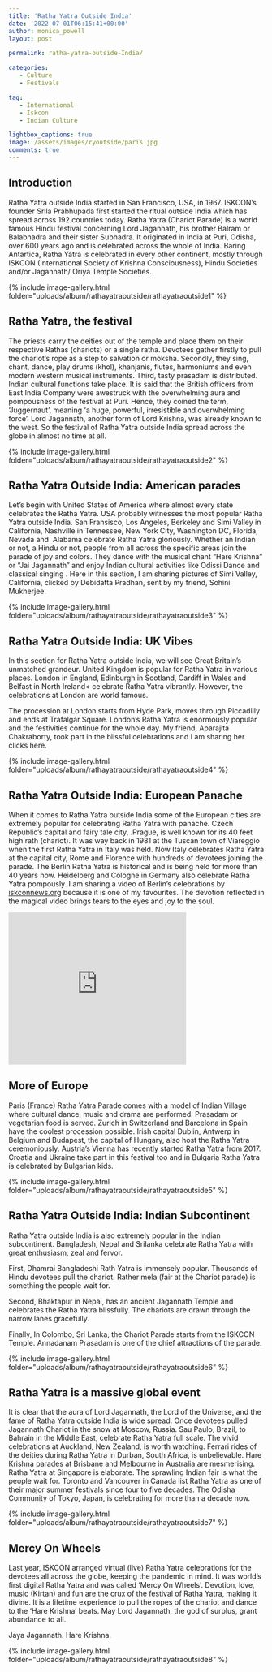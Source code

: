 ```yaml
---
title: 'Ratha Yatra Outside India'
date: '2022-07-01T06:15:41+00:00'
author: monica_powell
layout: post

permalink: ratha-yatra-outside-India/

categories:
   - Culture
   - Festivals

tag:
   - International
   - Iskcon
   - Indian Culture

lightbox_captions: true
image: /assets/images/ryoutside/paris.jpg  
comments: true     
---
```



## Introduction

Ratha Yatra outside India started in San Francisco, USA, in 1967. ISKCON’s founder Srila Prabhupada first started the ritual outside India which has spread across 192 countries today. Ratha Yatra (Chariot Parade) is a world famous Hindu festival concerning Lord Jagannath, his brother Balram or Balabhadra and their sister Subhadra. It originated in India at Puri, Odisha, over 600 years ago and is celebrated across the whole of India. Baring Antartica, Ratha Yatra is celebrated in every other continent, mostly through ISKCON (International Society of Krishna Consciousness), Hindu Societies and/or Jagannath/ Oriya Temple Societies.

 
{% include image-gallery.html folder="uploads/album/rathayatraoutside/rathayatraoutside1" %}


## Ratha Yatra, the festival

The priests carry the deities out of the temple and place them on their respective Rathas (chariots) or a single ratha. Devotees gather firstly to pull the chariot’s rope as a step to salvation or moksha. Secondly, they sing, chant, dance, play drums (khol), khanjanis, flutes, harmoniums and even modern western musical instruments. Third, tasty prasadam is distributed. Indian cultural functions take place. It is said that the British officers from East India Company were awestruck with the overwhelming aura and pompousness of the festival at Puri. Hence, they coined the term, ‘Juggernaut’, meaning ‘a huge, powerful, irresistible and overwhelming force’. Lord Jagannath, another form of Lord Krishna, was already known to the west. So the festival of Ratha Yatra outside India spread across the globe in almost no time at all.

{% include image-gallery.html folder="uploads/album/rathayatraoutside/rathayatraoutside2" %}


## Ratha Yatra Outside India: American parades

Let’s begin with United States of America where almost every state celebrates the Ratha Yatra. USA probably witnesses the most popular Ratha Yatra outside India. San Fransisco, Los Angeles, Berkeley and Simi Valley in California, Nashville in Tennessee, New York City, Washington DC, Florida, Nevada and &nbsp;Alabama celebrate Ratha Yatra gloriously. Whether an Indian or not, a Hindu or not, people from all across the specific areas join the parade of joy and colors. They dance with the musical chant “Hare Krishna” or “Jai Jagannath” and enjoy Indian cultural activities like Odissi Dance and classical singing . Here in this section, I am sharing pictures of Simi Valley, California, clicked by Debidatta Pradhan, sent by my friend, Sohini Mukherjee.

{% include image-gallery.html folder="uploads/album/rathayatraoutside/rathayatraoutside3" %}

## Ratha Yatra Outside India: UK Vibes

In this section for Ratha Yatra outside India, we will see Great Britain’s unmatched grandeur. United Kingdom is popular for Ratha Yatra in various places. London in England, Edinburgh in Scotland, Cardiff in Wales and Belfast in North Ireland< celebrate Ratha Yatra vibrantly. However, the celebrations at London are world famous.

The procession at London starts from Hyde Park, moves through Piccadilly and ends at Trafalgar Square. London’s Ratha Yatra is enormously popular and the festivities continue for the whole day. My friend, Aparajita Chakraborty, took part in the blissful celebrations and I am sharing her clicks here.

 {% include image-gallery.html folder="uploads/album/rathayatraoutside/rathayatraoutside4" %}

## Ratha Yatra Outside India: European Panache

When it comes to Ratha Yatra outside India some of the European cities are extremely popular for celebrating Ratha Yatra with panache. Czech Republic’s capital and fairy tale city, .Prague, is well known for its 40 feet high rath (chariot). It was way back in 1981 at the Tuscan town of Viareggio when the first Ratha Yatra in Italy was held. Now Italy celebrates Ratha Yatra at the capital city, Rome and Florence with hundreds of devotees joining the parade. The Berlin Ratha Yatra is historical and is being held for more than 40 years now. Heidelberg and Cologne in Germany also celebrate Ratha Yatra pompously. I am sharing a video of Berlin’s celebrations by <a href="http://iskconnews.org">iskconnews.org</a> because it is one of my favourites. The devotion reflected in the magical video brings tears to the eyes and joy to the soul.




<iframe width="350" height="300" src="https://www.youtube.com/embed/D7CZUrB7--8" title="YouTube video player" frameborder="0" allow="accelerometer; autoplay; clipboard-write; encrypted-media; gyroscope; picture-in-picture" allowfullscreen></iframe>


## More of Europe

Paris (France) Ratha Yatra Parade comes with a model of Indian Village where cultural dance, music and drama are performed. Prasadam or vegetarian food is served. Zurich in Switzerland and Barcelona in Spain have the coolest procession possible. Irish capital Dublin, Antwerp in Belgium and Budapest, the capital of Hungary, also host the Ratha Yatra ceremoniously. Austria’s Vienna has recently started Ratha Yatra from 2017. Croatia and Ukraine take part in this festival too and in Bulgaria Ratha Yatra is celebrated by Bulgarian kids.

{% include image-gallery.html folder="uploads/album/rathayatraoutside/rathayatraoutside5" %}

## Ratha Yatra Outside India: Indian Subcontinent

Ratha Yatra outside India is also extremely popular in the Indian subcontinent. Bangladesh, Nepal and Srilanka celebrate Ratha Yatra with great enthusiasm, zeal and fervor.

First, Dhamrai Bangladeshi Rath Yatra is immensely popular. Thousands of Hindu devotees pull the chariot. Rather mela (fair at the Chariot parade) is something the people wait for. 

Second, Bhaktapur in Nepal, has an ancient Jagannath Temple and celebrates the Ratha Yatra blissfully. The chariots are drawn through the narrow lanes gracefully.

Finally, In Colombo, Sri Lanka, the Chariot Parade starts from the ISKCON Temple. Annadanam Prasadam is one of the chief attractions of the parade.

{% include image-gallery.html folder="uploads/album/rathayatraoutside/rathayatraoutside6" %}


## Ratha Yatra is a massive global event

It is clear that the aura of Lord Jagannath, the Lord of the Universe, and the fame of Ratha Yatra outside India is wide spread. Once devotees pulled Jagannath Chariot in the snow at Moscow, Russia. Sau Paulo, Brazil, to Bahrain in the Middle East, celebrate Ratha Yatra full scale. The vivid celebrations at Auckland, New Zealand, is worth watching. Ferrari rides of the deities during Ratha Yatra in Durban, South Africa, is unbelievable. Hare Krishna parades at Brisbane and Melbourne in Australia are mesmerising. Ratha Yatra at Singapore is elaborate. The sprawling Indian fair is what the people wait for. Toronto and Vancouver in Canada list Ratha Yatra as one of their major summer festivals since four to five decades. The Odisha Community of Tokyo, Japan, is celebrating for more than a decade now.

{% include image-gallery.html folder="uploads/album/rathayatraoutside/rathayatraoutside7" %}

## Mercy On Wheels

Last year, ISKCON arranged virtual (live) Ratha Yatra celebrations for the devotees all across the globe, keeping the pandemic in mind. It was world’s first digital Ratha Yatra and was called ‘Mercy On Wheels’. Devotion, love, music (Kirtan) and fun are the crux of the festival of Ratha Yatra, making it divine. It is a lifetime experience to pull the ropes of the chariot and dance to the ‘Hare Krishna’ beats. May Lord Jagannath, the god of surplus, grant abundance to all.

Jaya Jagannath. Hare Krishna.

{% include image-gallery.html folder="uploads/album/rathayatraoutside/rathayatraoutside8" %}